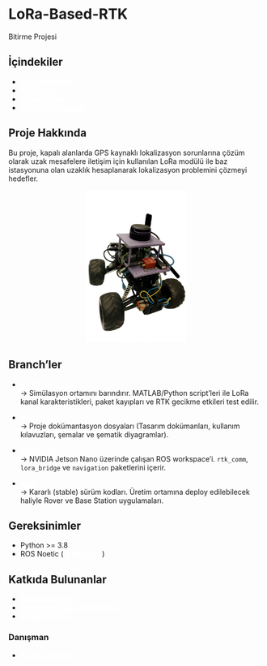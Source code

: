 # LoRa-Based-RTK
Bitirme Projesi
## İçindekiler

- <a href="#proje-hakkında" style="color: white; font-weight: bold;"><b>Proje Hakkında</b></a>  
- <a href="#branchler" style="color: white; font-weight: bold;"><b>Branch’ler</b></a>  
- <a href="#gereksinimler" style="color: white; font-weight: bold;"><b>Gereksinimler</b></a>  
- <a href="#katkıda-bulunanlar" style="color: white; font-weight: bold;"><b>Katkıda Bulunanlar</b></a>


## Proje Hakkında
Bu proje, kapalı alanlarda GPS kaynaklı lokalizasyon sorunlarına çözüm olarak uzak mesafelere iletişim için kullanılan LoRa modülü ile baz istasyonuna olan uzaklık hesaplanarak lokalizasyon problemini çözmeyi hedefler.


<p align="center">
    <img src="./docs/images/vehicle.png" alt="LoRa-Based-RTK Robot Fotoğrafı" width="200"/>
</p>

## Branch’ler


- <a href="https://github.com/tolgaSelimoglu/LoRa-Based-RTK/tree/DEV/Simulation" style="color: white; font-weight: bold;"><b>Dev/Simulation</b></a>  
→ Simülasyon ortamını barındırır. MATLAB/Python script’leri ile LoRa kanal karakteristikleri, paket kayıpları ve RTK gecikme etkileri test edilir.

- <a href="https://github.com/tolgaSelimoglu/LoRa-Based-RTK/tree/Documents" style="color: white; font-weight: bold;"><b>Documents</b></a>   
  → Proje dokümantasyon dosyaları (Tasarım dokümanları, kullanım kılavuzları, şemalar ve şematik diyagramlar).  


- <a href="https://github.com/tolgaSelimoglu/LoRa-Based-RTK/tree/jetson_ws" style="color: white; font-weight: bold;"><b>jetson-ws</b></a>   
  → NVIDIA Jetson Nano üzerinde çalışan ROS workspace’i. `rtk_comm`, `lora_bridge` ve `navigation` paketlerini içerir.  


- <a href="https://github.com/tolgaSelimoglu/LoRa-Based-RTK/tree/main" style="color: white; font-weight: bold;"><b>main</b></a>    
  → Kararlı (stable) sürüm kodları. Üretim ortamına deploy edilebilecek haliyle Rover ve Base Station uygulamaları.  


## Gereksinimler

- Python >= 3.8
- ROS Noetic ( <a href="  https://github.com/tolgaSelimoglu/LoRa-Based-RTK/tree/jetson_ws" style="color: white; font-weight: bold;"><b>jetson-ws</b></a>   )


## Katkıda Bulunanlar

- <a href="https://www.linkedin.com/in/tolga-selimoglu/" style="color: white; font-weight: bold;"><b>Tolga Selimoğlu</b></a>
- <a href="https://www.linkedin.com/in/muhammed-saidnur-%C3%A7al%C4%B1%C5%9Fkan-7b03b8200/" style="color: white; font-weight: bold;"><b>Muhammed Saidnur Çalışkan</b></a>
- <a href="https://www.linkedin.com/in/sametburhan/" style="color: white; font-weight: bold;"><b>Samet Burhan</b></a>

### Danışman
- <a href="https://avesis.yildiz.edu.tr/aydiny" style="color: white; font-weight: bold;"><b>Aydın Yeşildirek</b></a>

